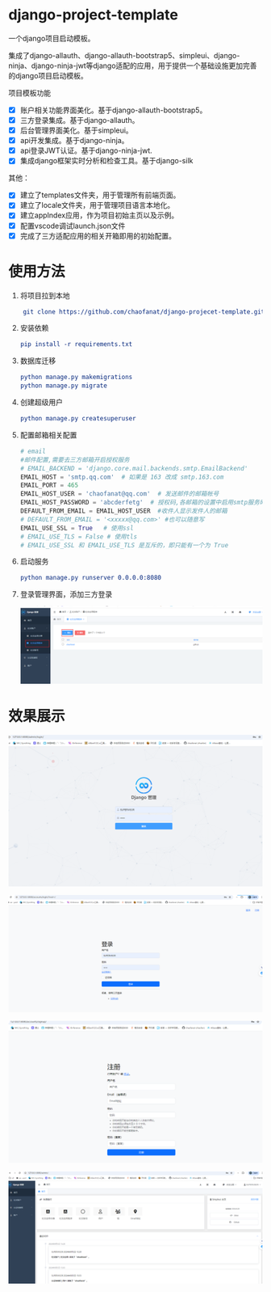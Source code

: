# django-project-template

一个django项目启动模板。

集成了django-allauth、django-allauth-bootstrap5、simpleui、django-ninja、django-ninja-jwt等django适配的应用，用于提供一个基础设施更加完善的django项目启动模板。

项目模板功能

- [X] 账户相关功能界面美化。基于django-allauth-bootstrap5。
- [X] 三方登录集成。基于django-allauth。
- [X] 后台管理界面美化。基于simpleui。
- [X] api开发集成。基于django-ninja。
- [X] api登录JWT认证。基于django-ninja-jwt.
- [X] 集成django框架实时分析和检查工具。基于django-silk

其他：

* [X] 建立了templates文件夹，用于管理所有前端页面。
* [X] 建立了locale文件夹，用于管理项目语言本地化。
* [X] 建立appIndex应用，作为项目初始主页以及示例。
* [X] 配置vscode调试launch.json文件
* [X] 完成了三方适配应用的相关开箱即用的初始配置。

# 使用方法

1. 将项目拉到本地

```cmake
    git clone https://github.com/chaofanat/django-projecet-template.git
```

2. 安装依赖

   ```cmake
   pip install -r requirements.txt
   ```
3. 数据库迁移

   ```cmake
   python manage.py makemigrations
   python manage.py migrate
   ```
4. 创建超级用户

   ```cmake
   python manage.py createsuperuser
   ```
5. 配置邮箱相关配置

   ```python
   # email
   #邮件配置,需要去三方邮箱开启授权服务
   # EMAIL_BACKEND = 'django.core.mail.backends.smtp.EmailBackend'
   EMAIL_HOST = 'smtp.qq.com'  # 如果是 163 改成 smtp.163.com
   EMAIL_PORT = 465
   EMAIL_HOST_USER = 'chaofanat@qq.com'  # 发送邮件的邮箱帐号
   EMAIL_HOST_PASSWORD = 'abcderfetg'  # 授权码,各邮箱的设置中启用smtp服务时获取
   DEFAULT_FROM_EMAIL = EMAIL_HOST_USER  #收件人显示发件人的邮箱
   # DEFAULT_FROM_EMAIL = '<xxxxx@qq.com>' #也可以随意写
   EMAIL_USE_SSL = True   # 使用ssl
   # EMAIL_USE_TLS = False # 使用tls
   # EMAIL_USE_SSL 和 EMAIL_USE_TLS 是互斥的，即只能有一个为 True
   ```
6. 启动服务

   ```cmake
   python manage.py runserver 0.0.0.0:8080
   ```
7. 登录管理界面，添加三方登录

   ![1725534423502](image/README/1725534423502.png)

# 效果展示

![1725534529979](image/README/1725534529979.png)

![1725534567677](image/README/1725534567677.png)

![1725534590568](image/README/1725534590568.png)

![1725534625562](image/README/1725534625562.png)
